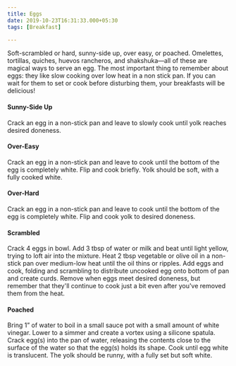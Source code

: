 ```yaml
---
title: Eggs
date: 2019-10-23T16:31:33.000+05:30
tags: [Breakfast]

---
```


Soft-scrambled or hard, sunny-side up, over easy, or poached. Omelettes, tortillas, quiches, huevos rancheros, and shakshuka—all of these are magical ways to serve an egg. The most important thing to remember about eggs: they like slow cooking over low heat in a non stick pan. If you can wait for them to set or cook before disturbing them, your breakfasts will be delicious!

#### Sunny-Side Up 

Crack an egg in a non-stick pan and leave to slowly cook until yolk reaches desired doneness.

#### Over-Easy

Crack an egg in a non-stick pan and leave to cook until the bottom of the egg is completely white. Flip and cook briefly. Yolk should be soft, with a fully cooked white.

#### Over-Hard

Crack an egg in a non-stick pan and leave to cook until the bottom of the egg is completely white. Flip and cook yolk to desired doneness.

#### Scrambled 

Crack 4 eggs in bowl. Add 3 tbsp of water or milk and beat until light yellow, trying to loft air into the mixture. Heat 2 tbsp vegetable or olive oil in a non-stick pan over medium-low heat until the oil thins or ripples. Add eggs and cook, folding and scrambling to distribute uncooked egg onto bottom of pan and create curds. Remove when eggs meet desired doneness, but remember that they'll continue to cook just a bit even after you've removed them from the heat. 

#### Poached

Bring 1” of water to boil in a small sauce pot with a small amount of white vinegar. Lower to a simmer and create a vortex using a silicone spatula. Crack egg(s) into the pan of water, releasing the contents close to the surface of the water so that the egg(s) holds its shape. Cook until egg white is translucent. The yolk should be runny, with a fully set but soft white.